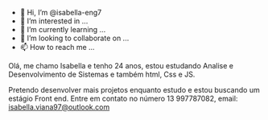 - 👋 Hi, I’m @isabella-eng7
- 👀 I’m interested in ...
- 🌱 I’m currently learning ...
- 💞️ I’m looking to collaborate on ...
- 📫 How to reach me ...

<!---
isabella-eng7/isabella-eng7 is a ✨ special ✨ repository because its `README.md` (this file) appears on your GitHub profile.
You can click the Preview link to take a look at your changes.
--->Olá, me chamo Isabella e tenho 24 anos, estou estudando Analise e Desenvolvimento de Sistemas e também  html, Css e JS. 
Pretendo desenvolver mais projetos enquanto estudo e estou buscando um estágio Front end.
Entre em contato no número 13 997787082, email: isabella.viana97@outlook.com
